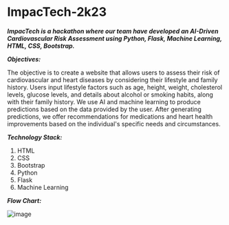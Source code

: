 # ImpacTech-2k23
_**ImpacTech is a hackathon where our team have developed an AI-Driven Cardiovascular Risk Assessment using Python, Flask, Machine Learning, HTML, CSS, Bootstrap.**_

_**Objectives:**_

The objective is to create a website that allows users to assess their risk of cardiovascular and heart diseases by considering their lifestyle and family history.
Users input lifestyle factors such as age, height, weight, cholesterol levels, glucose levels, and details about alcohol or smoking habits, along with their family history.
We use AI and machine learning to produce predictions based on the data provided by the user.
After generating predictions, we offer recommendations for medications and heart health improvements based on the individual's specific needs and circumstances.

_**Technology Stack:**_

1. HTML
2. CSS
3. Bootstrap
4. Python
5. Flask
6. Machine Learning

_**Flow Chart:**_

![image](https://github.com/Praneeth3011/ImpacTech-2k23/assets/110009077/2c2499e4-5c4f-4797-8f1b-9a45ba5cd610)




